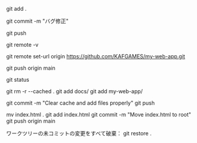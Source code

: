 git add .

git commit -m "バグ修正"

git push






git remote -v

git remote set-url origin https://github.com/KAFGAMES/my-web-app.git

git push origin main

git status






git rm -r --cached .
git add docs/
git add my-web-app/

git commit -m "Clear cache and add files properly"
git push


mv index.html .
git add index.html
git commit -m "Move index.html to root"
git push origin main


ワークツリーの未コミットの変更をすべて破棄：
git restore .
